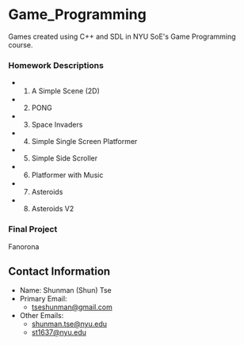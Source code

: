 # Game_Programming
Games created using C++ and SDL in NYU SoE's Game Programming course.

### Homework Descriptions
* 1. A Simple Scene (2D)
* 2. PONG
* 3. Space Invaders
* 4. Simple Single Screen Platformer
* 5. Simple Side Scroller
* 6. Platformer with Music 
* 7. Asteroids
* 8. Asteroids V2

### Final Project
Fanorona

## Contact Information 
* Name: Shunman (Shun) Tse
* Primary Email: 
  - tseshunman@gmail.com
* Other Emails: 
  - shunman.tse@nyu.edu
  - st1637@nyu.edu
